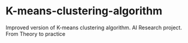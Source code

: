 # K-means-clustering-algorithm
Improved version of K-means clustering algorithm. AI Research project. From Theory to practice
